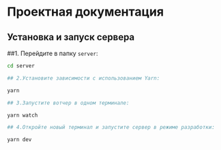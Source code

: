 # Проектная документация

## Установка и запуск сервера

##1. Перейдите в папку `server`:
   ```bash
   cd server
   
## 2.Установите зависимости с использованием Yarn:

yarn

## 3.Запустите вотчер в одном терминале:

yarn watch

## 4.Откройте новый терминал и запустите сервер в режиме разработки:

yarn dev


